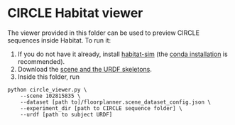# CIRCLE Habitat viewer

The viewer provided in this folder can be used to preview CIRCLE sequences inside Habitat. To run it:

1. If you do not have it already, install [habitat-sim](https://github.com/facebookresearch/habitat-sim) (the [conda installation](https://github.com/facebookresearch/habitat-sim#recommended-conda-packages) is recommended).
2. Download the [scene and the URDF skeletons](https://circledataset.s3.us-west-2.amazonaws.com/release/CIRCLE_assets.zip).
1. Inside this folder, run

```
python circle_viewer.py \
    --scene 102815835 \
    --dataset [path to]/floorplanner.scene_dataset_config.json \
    --experiment_dir [path to CIRCLE sequence folder] \
    --urdf [path to subject URDF]
```
